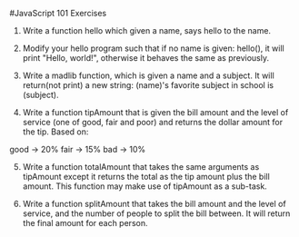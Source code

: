 #JavaScript 101 Exercises

1) Write a function hello which given a name, says hello to the name.

2) Modify your hello program such that if no name is given: hello(), it will print "Hello, world!", otherwise it behaves the same as previously.

3) Write a madlib function, which is given a name and a subject. It will return(not print) a new string: (name)'s favorite subject in school is (subject).

4) Write a function tipAmount that is given the bill amount and the level of service (one of good, fair and poor) and returns the dollar amount for the tip. Based on:

good -> 20%
fair -> 15%
bad -> 10%

5) Write a function totalAmount that takes the same arguments as tipAmount except it returns the total as the tip amount plus the bill amount. This function may make use of tipAmount as a sub-task.

6) Write a function splitAmount that takes the bill amount and the level of service, and the number of people to split the bill between. It will return the final amount for each person.
